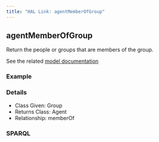 ```yaml
---
title: "HAL Link: agentMemberOfGroup"
---
```


## agentMemberOfGroup

Return the people or groups that are members of the group.

See the related [model documentation](/model/actor/#organization-membership)

### Example




### Details

* Class Given: Group
* Returns Class: Agent
* Relationship: memberOf


### SPARQL
```

```

